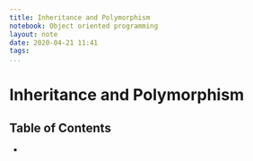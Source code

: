 ```yaml
---
title: Inheritance and Polymorphism
notebook: Object oriented programming
layout: note
date: 2020-04-21 11:41
tags: 
...
```


# Inheritance and Polymorphism

[TOC]: #

## Table of Contents
-


##
